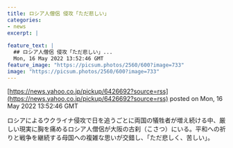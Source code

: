```yaml
---
title: ロシア人僧侶 侵攻「ただ悲しい」
categories:
- news
excerpt: |
  
feature_text: |
  ## ロシア人僧侶 侵攻「ただ悲しい」...
  Mon, 16 May 2022 13:52:46 GMT
feature_image: "https://picsum.photos/2560/600?image=733"
image: "https://picsum.photos/2560/600?image=733"
---
```


[https://news.yahoo.co.jp/pickup/6426692?source=rss](https://news.yahoo.co.jp/pickup/6426692?source=rss)
posted on Mon, 16 May 2022 13:52:46 GMT

<!--more-->

ロシアによるウクライナ侵攻で日を追うごとに両国の犠牲者が増え続ける中、厳しい現実に胸を痛めるロシア人僧侶が大阪の古刹（こさつ）にいる。平和への祈りと戦争を継続する母国への複雑な思いが交錯し、「ただ悲しく、苦しい」。
